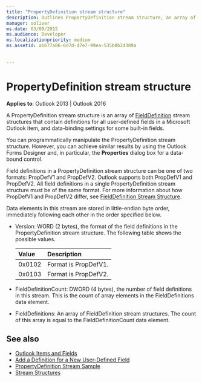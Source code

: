 ```yaml
---
title: "PropertyDefinition stream structure"
description: Outlines PropertyDefinition stream structure, an array of FieldDefinition stream structures that can be programmatically manipulated.
manager: soliver
ms.date: 03/09/2015
ms.audience: Developer
ms.localizationpriority: medium
ms.assetid: ab677a06-6d7d-47e7-99ea-535b0b24389a
 
 
---
```


# PropertyDefinition stream structure

**Applies to**: Outlook 2013 | Outlook 2016 
  
A PropertyDefinition stream structure is an array of [FieldDefinition](fielddefinition-stream-structure.md) stream structures that contain definitions for all user-defined fields in a Microsoft Outlook item, and data-binding settings for some built-in fields. 
  
You can programmatically manipulate the PropertyDefinition stream structure. However, you can achieve similar results by using the Outlook Forms Designer and, in particular, the **Properties** dialog box for a data-bound control. 
  
Field definitions in a PropertyDefinition stream structure can be one of two formats: PropDefV1 and PropDefV2. Outlook supports both PropDefV1 and PropDefV2. All field definitions in a single PropertyDefinition stream structure must be of the same format. For more information about how PropDefV1 and PropDefV2 differ, see [FieldDefinition Stream Structure](fielddefinition-stream-structure.md).
  
Data elements in this stream are stored in little-endian byte order, immediately following each other in the order specified below.
  
- Version: WORD (2 bytes), the format of the field definitions in the PropertyDefinition stream structure. The following table shows the possible values.
    
    |**Value**|**Description**|
    |:-----|:-----|
    |0x0102  <br/> |Format is PropDefV1. |
    |0x0103  <br/> |Format is PropDefV2. |
   
- FieldDefinitionCount: DWORD (4 bytes), the number of field definitions in this stream. This is the count of array elements in the FieldDefinitions data element.
    
- FieldDefinitions: An array of FieldDefinition stream structures. The count of this array is equal to the FieldDefinitionCount data element.
    
## See also

- [Outlook Items and Fields](outlook-items-and-fields.md)
- [Add a Definition for a New User-Defined Field](how-to-add-a-definition-for-a-new-user-defined-field.md)
- [PropertyDefinition Stream Sample](propertydefinition-stream-sample.md)
- [Stream Structures](stream-structures.md)

